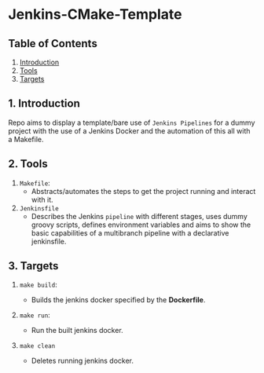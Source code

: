 # Jenkins-CMake-Template
## Table of Contents
1. [Introduction](#introduction)
2. [Tools](#tools)
3. [Targets](#targets)

<a name="introduction"/>

## 1. Introduction
Repo aims to display a template/bare use of `Jenkins Pipelines` for a dummy project with the use of a Jenkins
Docker and the automation of this all with a Makefile.

<a name="tools"/>

## 2. Tools
1. `Makefile`: 
    * Abstracts/automates the steps to get the project running and interact with it.
2. `Jenkinsfile`
    * Describes the Jenkins `pipeline` with different stages, uses dummy groovy scripts,
      defines environment variables and aims to show the basic capabilities of a
      multibranch pipeline with a declarative jenkinsfile.

<a name="targets"/>

## 3. Targets
1. `make build`: 
    * Builds the jenkins docker specified by the **Dockerfile**.
2. `make run`: 
    * Run the built jenkins docker.

4. `make clean`
    * Deletes running jenkins docker.

<a name="quickstart"/>

